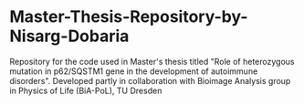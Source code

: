# Master-Thesis-Repository-by-Nisarg-Dobaria
Repository for the code used in Master's thesis titled "Role of heterozygous mutation in p62/SQSTM1 gene in the development of autoimmune disorders".
Developed partly in collaboration with Bioimage Analysis group in Physics of Life (BiA-PoL), TU Dresden
